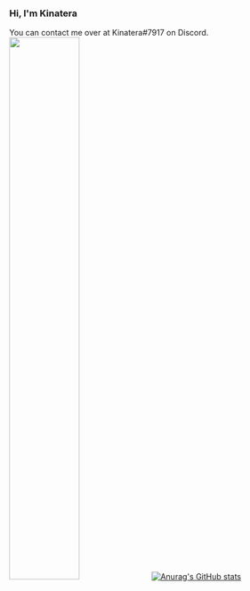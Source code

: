 ### Hi, I'm Kinatera
You can contact me over at Kinatera#7917 on Discord.
<img src="(https://logodownload.org/wp-content/uploads/2017/11/discord-logo-2-1.png)" width=50% height=50%>
[![Anurag's GitHub stats](https://github-readme-stats.vercel.app/api?username=Kinatera&theme=tokyonight)](https://github.com/Kinatera/github-readme-stats)
